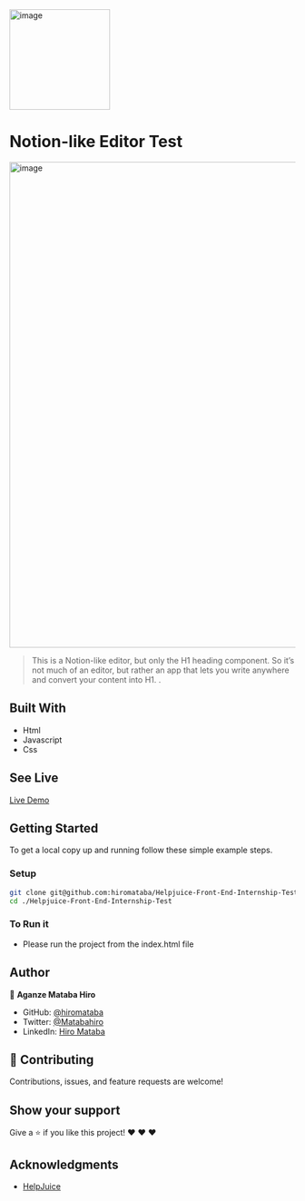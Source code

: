 <img width="177" alt="image" src="https://github.com/hiromataba/Helpjuice-Front-End-Internship-Test/assets/75126481/8f2f4a17-89c3-41fc-ae8a-a1669293088d">


# Notion-like Editor Test

<img width="856" alt="image" src="https://github.com/hiromataba/Helpjuice-Front-End-Internship-Test/assets/75126481/5ff98e06-cc16-4576-b354-07068489535e">


> This is a Notion-like editor, but only the H1 heading component. So it’s not much of an editor, but rather an app that lets you write anywhere and convert your content into H1. 
.


## Built With

- Html
- Javascript
- Css

## See Live

[Live Demo]()


## Getting Started

To get a local copy up and running follow these simple example steps.

### Setup

```bash
git clone git@github.com:hiromataba/Helpjuice-Front-End-Internship-Test.git
cd ./Helpjuice-Front-End-Internship-Test
```

### To Run it

- Please run the project from the index.html file

## Author

👤 **Aganze Mataba Hiro**

- GitHub: [@hiromataba](https://github.com/hiromataba)
- Twitter: [@Matabahiro](https://x.com/MatabaHiro)
- LinkedIn: [Hiro Mataba](https://www.linkedin.com/in/aganzemataba/)

## 🤝 Contributing

Contributions, issues, and feature requests are welcome!

## Show your support

Give a ⭐️ if you like this project! ❤️ ❤️ ❤️ 

## Acknowledgments

- [HelpJuice](https://helpjuice.com)
